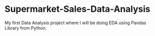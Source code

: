 # Supermarket-Sales-Data-Analysis
My first Data Analysis project where I will be doing EDA using Pandas Library from Python.
